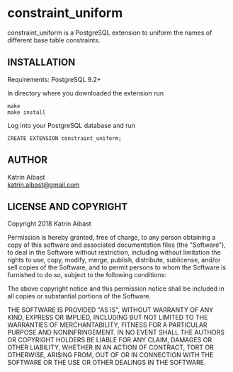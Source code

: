 constraint_uniform
=========

constraint_uniform is a PostgreSQL extension to uniform the names of different base table constraints. 


INSTALLATION
------------
Requirements: PostgreSQL 9.2+  

In directory where you downloaded the extension run  
   
  `make`  
  `make install`  
  
Log into your PostgreSQL database and run   
  
  `CREATE EXTENSION constraint_uniform; `    
    
AUTHOR
------

Katrin Aibast  
katrin.aibast@gmail.com  


LICENSE AND COPYRIGHT
---------------------

Copyright 2018 Katrin Aibast

Permission is hereby granted, free of charge, to any person obtaining a copy of this software and associated documentation files (the "Software"), to deal in the Software without restriction, including without limitation the rights to use, copy, modify, merge, publish, distribute, sublicense, and/or sell copies of the Software, and to permit persons to whom the Software is furnished to do so, subject to the following conditions:

The above copyright notice and this permission notice shall be included in all copies or substantial portions of the Software.

THE SOFTWARE IS PROVIDED "AS IS", WITHOUT WARRANTY OF ANY KIND, EXPRESS OR IMPLIED, INCLUDING BUT NOT LIMITED TO THE WARRANTIES OF MERCHANTABILITY, FITNESS FOR A PARTICULAR PURPOSE AND NONINFRINGEMENT. IN NO EVENT SHALL THE AUTHORS OR COPYRIGHT HOLDERS BE LIABLE FOR ANY CLAIM, DAMAGES OR OTHER LIABILITY, WHETHER IN AN ACTION OF CONTRACT, TORT OR OTHERWISE, ARISING FROM, OUT OF OR IN CONNECTION WITH THE SOFTWARE OR THE USE OR OTHER DEALINGS IN THE SOFTWARE.
